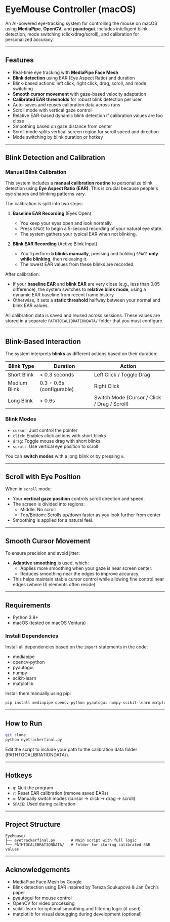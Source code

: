 # EyeMouse Controller (macOS)

An AI-powered eye-tracking system for controlling the mouse on macOS using **MediaPipe**, **OpenCV**, and **pyautogui**. Includes intelligent blink detection, mode switching (click/drag/scroll), and calibration for personalized accuracy.

---

## Features

- Real-time eye tracking with **MediaPipe Face Mesh**
- **Blink detection** using EAR (Eye Aspect Ratio) and duration
- Blink-based actions: left click, right click, drag, scroll, and mode switching
- **Smooth cursor movement** with gaze-based velocity adaptation
- **Calibrated EAR thresholds** for robust blink detection per user
- Auto-saves and reuses calibration data across runs
- Scroll mode with vertical gaze control
- Relative EAR-based dynamic blink detection if calibration values are too close
- Smoothing based on gaze distance from center
- Scroll mode splits vertical screen region for scroll speed and direction
- Mode switching by blink duration or hotkey

---

## Blink Detection and Calibration

### Manual Blink Calibration
This system includes a **manual calibration routine** to personalize blink detection using **Eye Aspect Ratio (EAR)**. This is crucial because people's eye shapes and blinking patterns vary.

The calibration is split into two steps:

1. **Baseline EAR Recording** (Eyes Open)
   - You keep your eyes open and look normally.
   - Press `SPACE` to begin a 5-second recording of your natural eye state.
   - The system gathers your typical EAR when not blinking.

2. **Blink EAR Recording** (Active Blink Input)
   - You'll perform **5 blinks manually**, pressing and holding `SPACE` **only while blinking**, then releasing it.
   - The lowest EAR values from these blinks are recorded.

After calibration:

- If your **baseline EAR** and **blink EAR** are very close (e.g., less than 0.05 difference), the system switches to **relative blink mode**, using a dynamic EAR baseline from recent frame history.
- Otherwise, it sets a **static threshold** halfway between your normal and blink EAR values.

All calibration data is saved and reused across sessions. These values are stored in a separate `PATHTOCALIBRATIONDATA/` folder that you must configure.

---

## Blink-Based Interaction

The system interprets **blinks** as different actions based on their duration:

| Blink Type       | Duration               | Action                               |
|------------------|------------------------|--------------------------------------|
| Short Blink      | < 0.3 seconds          | Left Click / Toggle Drag             |
| Medium Blink     | 0.3 - 0.6s (configurable) | Right Click                         |
| Long Blink       | > 0.6s                 | Switch Mode (Cursor / Click / Drag / Scroll) |

### Blink Modes
- `cursor`: Just control the pointer
- `click`: Enables click actions with short blinks
- `drag`: Toggle mouse drag with short blinks
- `scroll`: Use vertical eye position to scroll

You can **switch modes** with a long blink or by pressing `m`.

---

## Scroll with Eye Position

When in `scroll` mode:

- Your **vertical gaze position** controls scroll direction and speed.
- The screen is divided into regions:
  - Middle: No scroll
  - Top/Bottom: Scrolls up/down faster as you look further from center
- Smoothing is applied for a natural feel.

---

## Smooth Cursor Movement

To ensure precision and avoid jitter:

- **Adaptive smoothing** is used, which:
  - Applies more smoothing when your gaze is near screen center.
  - Reduces smoothing near the edges to improve accuracy.
- This helps maintain stable cursor control while allowing fine control near edges (where UI elements often reside).

---

## Requirements

- Python 3.8+
- macOS (tested on macOS Ventura)

### Install Dependencies
Install all dependencies based on the `import` statements in the code:
- mediapipe
- opencv-python
- pyautogui
- numpy
- scikit-learn
- matplotlib

Install them manually using pip:
```bash
pip install mediapipe opencv-python pyautogui numpy scikit-learn matplotlib
```

---

## How to Run

```bash
git clone 
python eyetrackerfinal.py
```

Edit the script to include your path to the calibration data folder (PATHTOCALIBRATIONDATA/).

---

## Hotkeys

- `q`: Quit the program
- `r`: Reset EAR calibration (remove saved EARs)
- `m`: Manually switch modes (cursor → click → drag → scroll)
- `SPACE`: Used during calibration

---

## Project Structure

```
EyeMouse/
├── eyetrackerfinal.py       # Main script with full logic
└── PATHTOCALIBRATIONDATA/   # Folder for storing calibrated EAR values
```

---

## Acknowledgements

- MediaPipe Face Mesh by Google
- Blink detection using EAR inspired by Tereza Soukupová & Jan Čech’s paper
- pyautogui for mouse control
- OpenCV for video processing
- scikit-learn for optional smoothing and filtering logic (if used)
- matplotlib for visual debugging during development (optional)


